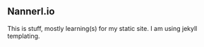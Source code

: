 ## Nannerl.io

This is stuff, mostly learning(s) for my static site. I am using jekyll templating. 
